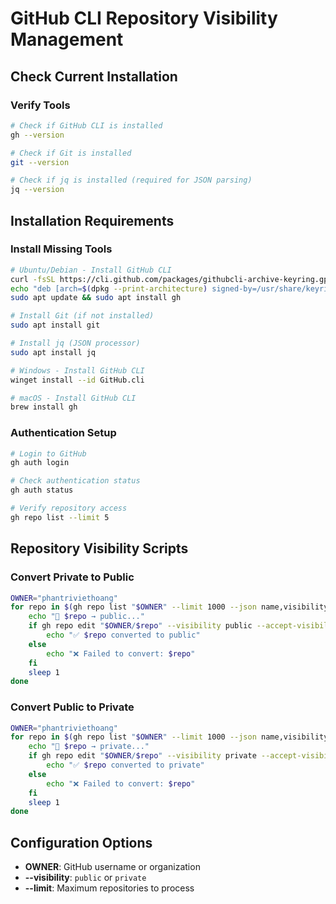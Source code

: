 # GitHub CLI Repository Visibility Management

## Check Current Installation

### Verify Tools
```bash
# Check if GitHub CLI is installed
gh --version

# Check if Git is installed
git --version

# Check if jq is installed (required for JSON parsing)
jq --version
```

## Installation Requirements

### Install Missing Tools
```bash
# Ubuntu/Debian - Install GitHub CLI
curl -fsSL https://cli.github.com/packages/githubcli-archive-keyring.gpg | sudo dd of=/usr/share/keyrings/githubcli-archive-keyring.gpg
echo "deb [arch=$(dpkg --print-architecture) signed-by=/usr/share/keyrings/githubcli-archive-keyring.gpg] https://cli.github.com/packages stable main" | sudo tee /etc/apt/sources.list.d/github-cli.list > /dev/null
sudo apt update && sudo apt install gh

# Install Git (if not installed)
sudo apt install git

# Install jq (JSON processor)
sudo apt install jq

# Windows - Install GitHub CLI
winget install --id GitHub.cli

# macOS - Install GitHub CLI
brew install gh
```

### Authentication Setup
```bash
# Login to GitHub
gh auth login

# Check authentication status
gh auth status

# Verify repository access
gh repo list --limit 5
```

## Repository Visibility Scripts

### Convert Private to Public
```bash
OWNER="phantriviethoang"
for repo in $(gh repo list "$OWNER" --limit 1000 --json name,visibility,isArchived --jq '.[] | select(.visibility=="PRIVATE" and .isArchived==false) | .name'); do
    echo "🔁 $repo → public..."
    if gh repo edit "$OWNER/$repo" --visibility public --accept-visibility-change-consequences; then
        echo "✅ $repo converted to public"
    else
        echo "❌ Failed to convert: $repo"
    fi
    sleep 1
done
```

### Convert Public to Private
```bash
OWNER="phantriviethoang"
for repo in $(gh repo list "$OWNER" --limit 1000 --json name,visibility,isArchived --jq '.[] | select(.visibility=="PUBLIC" and .isArchived==false) | .name'); do
    echo "🔁 $repo → private..."
    if gh repo edit "$OWNER/$repo" --visibility private --accept-visibility-change-consequences; then
        echo "✅ $repo converted to private"
    else
        echo "❌ Failed to convert: $repo"
    fi
    sleep 1
done
```

## Configuration Options

- **OWNER**: GitHub username or organization
- **--visibility**: `public` or `private`
- **--limit**: Maximum repositories to process